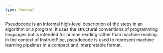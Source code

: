 ```yaml
---
type: Concept
---
```


Pseudocode is an informal high-level description of the steps in an algorithm or a program. It uses the structural conventions of programming languages but is intended for human reading rather than machine reading. In the context of InstructPipe, pseudocode is used to represent machine learning pipelines in a compact and interpretable format.